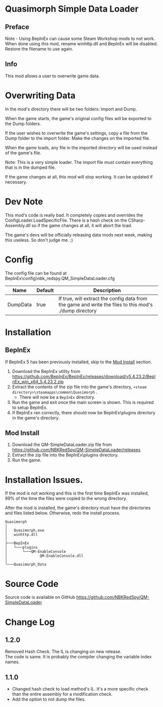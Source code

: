 # Quasimorph Simple Data Loader

## Preface
Note - Using BepInEx can cause some Steam Workshop mods to not work.
When done using this mod, rename winhttp.dll and BepInEx will be disabled.  Restore the filename to use again.

## Info

This mod allows a user to overwrite game data.


# Overwriting Data
In the mod's directory there will be two folders: Import and Dump.

When the game starts, the game's original config files will be exported to the Dump folders.

If the user wishes to overwrite the game's settings, copy a file from the Dump folder to the import folder.  Make the changes on the imported file.

When the game loads, any file in the imported directory will be used instead of the game's file.

Note: This is a very simple loader.  The import file must contain everything that is in the dumped file.

If the game changes at all, this mod will stop working.  It can be updated if necessary.

# Dev Note
This mod's code is really bad.  It completely copies and overrides the ConfigLoader.LoadSpecificFile.
There is a hash check on the CSharp-Assembly.dll so if the game changes at all, it will abort the load.

The game's devs will be officially releasing data mods next week, making this useless. So don't judge me. ;)

# Config

The config file can be found at BepInEx\config\nbk_redspy.QM_SimpleDataLoader.cfg

|Name|Default|Description|
|--|--|--|
|DumpData|true|If true, will extract the config data from the game and write the files to this mod's ./dump directory|


# Installation

## BepInEx

If BepInEx 5 has been previously installed, skip to the [Mod Install](#mod-install) section.

1. Download the BepInEx utility from https://github.com/BepInEx/BepInEx/releases/download/v5.4.23.2/BepInEx_win_x64_5.4.23.2.zip
2. Extract the contents of the zip file into the game's directory, ```<steam directory>\steamapps\common\Quasimorph``` .
    - There will now be a ``BepInEx`` directory.
3. Run the game and exit once the main screen is shown.  This is required to setup BepInEx.
4. If BepInEx ran correctly, there should now be BepInEx\plugins directory in the game's directory.

## Mod Install
1. Download the QM-SimpleDataLoader.zip file from https://github.com/NBKRedSpy/QM-SimpleDataLoader/releases
2. Extract the zip file into the BepInEx\plugins directory.
3. Run the game.


# Installation Issues.

If the mod is not working and this is the first time BepInEx was installed, 99% of the time the files were copied to the wrong directory.

After the mod is installed, the game's directory must have the directories and files listed below.  Otherwise, redo the install process.

```
Quasimorph
|
│   Quasimorph.exe
│   winhttp.dll
│   
├───BepInEx
│   └───plugins
│       └───QM-EnableConsole
│               QM-EnableConsole.dll
│               
└───Quasimorph_Data
```


# Source Code
Source code is available on GitHub https://github.com/NBKRedSpy/QM-SimpleDataLoader


# Change Log

## 1.2.0
Removed Hash Check.  The IL is changing on new release.  
The code is same.  It is probably the compiler changing the variable index names.


## 1.1.0

* Changed hash check to load method's IL.  It's a more specific check than the entire assembly for a modification check.
* Add the option to not dump the files.

